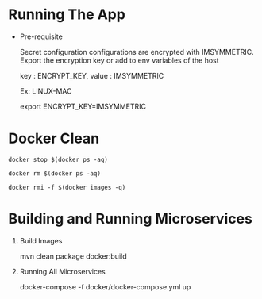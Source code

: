 # Running The App
   
   - Pre-requisite
   	 
   	 Secret configuration configurations are encrypted with IMSYMMETRIC. Export the encryption key or add to env variables of the host
   	 
   	 key : ENCRYPT_KEY,   	 value : IMSYMMETRIC
   	 
   	 Ex: LINUX-MAC 
   	 	
   	 	export ENCRYPT_KEY=IMSYMMETRIC 
   	 
# Docker Clean

	docker stop $(docker ps -aq)

	docker rm $(docker ps -aq)

	docker rmi -f $(docker images -q)

# Building and Running Microservices

1. Build Images

	mvn clean package docker:build

2. Running All Microservices

	docker-compose -f docker/docker-compose.yml up


